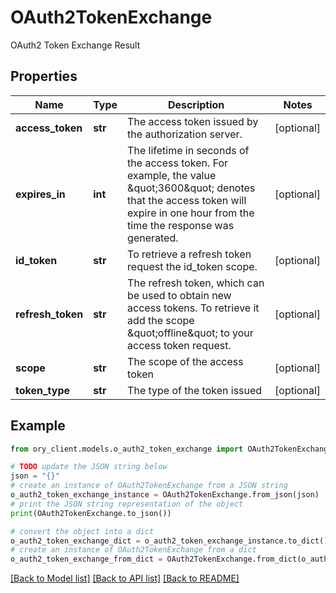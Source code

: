 # OAuth2TokenExchange

OAuth2 Token Exchange Result

## Properties

Name | Type | Description | Notes
------------ | ------------- | ------------- | -------------
**access_token** | **str** | The access token issued by the authorization server. | [optional] 
**expires_in** | **int** | The lifetime in seconds of the access token. For example, the value \&quot;3600\&quot; denotes that the access token will expire in one hour from the time the response was generated. | [optional] 
**id_token** | **str** | To retrieve a refresh token request the id_token scope. | [optional] 
**refresh_token** | **str** | The refresh token, which can be used to obtain new access tokens. To retrieve it add the scope \&quot;offline\&quot; to your access token request. | [optional] 
**scope** | **str** | The scope of the access token | [optional] 
**token_type** | **str** | The type of the token issued | [optional] 

## Example

```python
from ory_client.models.o_auth2_token_exchange import OAuth2TokenExchange

# TODO update the JSON string below
json = "{}"
# create an instance of OAuth2TokenExchange from a JSON string
o_auth2_token_exchange_instance = OAuth2TokenExchange.from_json(json)
# print the JSON string representation of the object
print(OAuth2TokenExchange.to_json())

# convert the object into a dict
o_auth2_token_exchange_dict = o_auth2_token_exchange_instance.to_dict()
# create an instance of OAuth2TokenExchange from a dict
o_auth2_token_exchange_from_dict = OAuth2TokenExchange.from_dict(o_auth2_token_exchange_dict)
```
[[Back to Model list]](../README.md#documentation-for-models) [[Back to API list]](../README.md#documentation-for-api-endpoints) [[Back to README]](../README.md)


